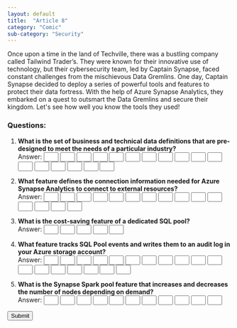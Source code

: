 ```yaml
---
layout: default
title:  "Article 8"
category: "Comic"
sub-category: "Security"
---
```


Once upon a time in the land of Techville, there was a bustling company called Tailwind Trader’s. They were known for their innovative use of technology, but their cybersecurity team, led by Captain Synapse, faced constant challenges from the mischievous Data Gremlins. One day, Captain Synapse decided to deploy a series of powerful tools and features to protect their data fortress. With the help of Azure Synapse Analytics, they embarked on a quest to outsmart the Data Gremlins and secure their kingdom. Let's see how well you know the tools they used!
### Questions:

1. **What is the set of business and technical data definitions that are pre-designed to meet the needs of a particular industry?**  
   Answer: 
   <input type="text" id="q1-1" size="1" maxlength="1">
   <input type="text" id="q1-2" size="1" maxlength="1">
   <input type="text" id="q1-3" size="1" maxlength="1">
   <input type="text" id="q1-4" size="1" maxlength="1">
   <input type="text" id="q1-5" size="1" maxlength="1">
   <input type="text" id="q1-6" size="1" maxlength="1">
   <input type="text" id="q1-7" size="1" maxlength="1">
   <input type="text" id="q1-8" size="1" maxlength="1">
   <input type="text" id="q1-9" size="1" maxlength="1">
   <input type="text" id="q1-10" size="1" maxlength="1">
   <input type="text" id="q1-11" size="1" maxlength="1">
   <input type="text" id="q1-12" size="1" maxlength="1">
   <input type="text" id="q1-13" size="1" maxlength="1">
   <input type="text" id="q1-14" size="1" maxlength="1">
   <input type="text" id="q1-15" size="1" maxlength="1">
   <input type="text" id="q1-16" size="1" maxlength="1">
   <input type="text" id="q1-17" size="1" maxlength="1">

2. **What feature defines the connection information needed for Azure Synapse Analytics to connect to external resources?**  
   Answer: 
   <input type="text" id="q2-1" size="1" maxlength="1">
   <input type="text" id="q2-2" size="1" maxlength="1">
   <input type="text" id="q2-3" size="1" maxlength="1">
   <input type="text" id="q2-4" size="1" maxlength="1">
   <input type="text" id="q2-5" size="1" maxlength="1">
   <input type="text" id="q2-6" size="1" maxlength="1">
   <input type="text" id="q2-7" size="1" maxlength="1">
   <input type="text" id="q2-8" size="1" maxlength="1">
   <input type="text" id="q2-9" size="1" maxlength="1">
   <input type="text" id="q2-10" size="1" maxlength="1">
   <input type="text" id="q2-11" size="1" maxlength="1">
   <input type="text" id="q2-12" size="1" maxlength="1">
   <input type="text" id="q2-13" size="1" maxlength="1">
   <input type="text" id="q2-14" size="1" maxlength="1">
   <input type="text" id="q2-15" size="1" maxlength="1">

3. **What is the cost-saving feature of a dedicated SQL pool?**  
   Answer: 
   <input type="text" id="q3-1" size="1" maxlength="1">
   <input type="text" id="q3-2" size="1" maxlength="1">
   <input type="text" id="q3-3" size="1" maxlength="1">
   <input type="text" id="q3-4" size="1" maxlength="1">
   <input type="text" id="q3-5" size="1" maxlength="1">

4. **What feature tracks SQL Pool events and writes them to an audit log in your Azure storage account?**  
   Answer: 
   <input type="text" id="q4-1" size="1" maxlength="1">
   <input type="text" id="q4-2" size="1" maxlength="1">
   <input type="text" id="q4-3" size="1" maxlength="1">
   <input type="text" id="q4-4" size="1" maxlength="1">
   <input type="text" id="q4-5" size="1" maxlength="1">
   <input type="text" id="q4-6" size="1" maxlength="1">
   <input type="text" id="q4-7" size="1" maxlength="1">
   <input type="text" id="q4-8" size="1" maxlength="1">
   <input type="text" id="q4-9" size="1" maxlength="1">
   <input type="text" id="q4-10" size="1" maxlength="1">
   <input type="text" id="q4-11" size="1" maxlength="1">
   <input type="text" id="q4-12" size="1" maxlength="1">
   <input type="text" id="q4-13" size="1" maxlength="1">
   <input type="text" id="q4-14" size="1" maxlength="1">
   <input type="text" id="q4-15" size="1" maxlength="1">
   <input type="text" id="q4-16" size="1" maxlength="1">
   <input type="text" id="q4-17" size="1" maxlength="1">
   <input type="text" id="q4-18" size="1" maxlength="1">

5. **What is the Synapse Spark pool feature that increases and decreases the number of nodes depending on demand?**  
   Answer: 
   <input type="text" id="q5-1" size="1" maxlength="1">
   <input type="text" id="q5-2" size="1" maxlength="1">
   <input type="text" id="q5-3" size="1" maxlength="1">
   <input type="text" id="q5-4" size="1" maxlength="1">
   <input type="text" id="q5-5" size="1" maxlength="1">
   <input type="text" id="q5-6" size="1" maxlength="1">
   <input type="text" id="q5-7" size="1" maxlength="1">
   <input type="text" id="q5-8" size="1" maxlength="1">
   <input type="text" id="q5-9" size="1" maxlength="1">
   <input type="text" id="q5-10" size="1" maxlength="1">
   <input type="text" id="q5-11" size="1" maxlength="1">

<button type="button" onclick="checkAnswers()" class="styled-button">Submit</button>

<p id="result"></p>

<script>
  function checkAnswers() {
    const answers = [
      "DATABASE TEMPLATES",
      "LINKED SERVICES",
      "PAUSE",
      "AZURE SQL AUDITING",
      "AUTOSCALING"
    ];

    let allCorrect = true;

    for (let i = 1; i <= 5; i++) {
      const answer = answers[i - 1];
      let resultHTML = '';

      for (let j = 0; j < answer.length; j++) {
        const input = document.getElementById(`q${i}-${j + 1}`);
        const inputValue = input.value.toUpperCase();

        if (inputValue === answer[j]) {
          resultHTML += `<span style="color: black;">${inputValue}</span>`;
        } else {
          resultHTML += `<span style="color: red;">${inputValue}</span>`;
          allCorrect = false;
        }
      }

      document.getElementById(`q${i}-container`).innerHTML = resultHTML;
    }

    const result = document.getElementById('result');
    if (allCorrect) {
      result.textContent = 'Congratulations! All answers are correct!';
      result.style.color = 'green';
    } else {
      result.textContent = 'Some answers are incorrect. Please try again.';
      result.style.color = 'red';
    }
  }
</script>
